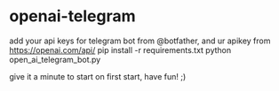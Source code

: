 # openai-telegram

add your api keys for telegram bot from @botfather, and ur apikey from https://openai.com/api/
pip install -r requirements.txt
python open_ai_telegram_bot.py

give it a minute to start on first start, have fun! ;)
